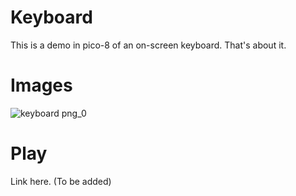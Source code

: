 # Keyboard
This is a demo in pico-8 of an on-screen keyboard. That's about it.

# Images

![keyboard png_0](https://github.com/user-attachments/assets/817d9a98-ab05-4646-9fe9-023d50a163cf)

# Play
Link here. (To be added)
